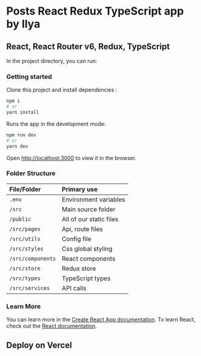 # Posts React Redux TypeScript app by Ilya

## React, React Router v6, Redux, TypeScript

In the project directory, you can run:

### Getting started

Clone this project and install dependencies :

```bash
npm i
# or
yarn install
```
Runs the app in the development mode:

```bash
npm run dev
# or
yarn dev
```

Open [http://localhost:3000](http://localhost:3000) to view it in the browser.


### Folder Structure

| File/Folder  	   									| Primary use    																								|
| :-------------------------------- | :------------------------------------------------------------ |
| `.env`				          					| Environment variables       		|
| `/src`				          					| Main source folder  			    		|
| `/public`          			 					| All of our static files																				|
| `/src/pages`			           			| Api, route files 						 																  |
| `/src/utils`			           			| Config file																  |
| `/src/styles`			         				| Css global styling 																						|
| `/src/components`       					| React components    																					|						 																  |
| `/src/store`			           			| Redux store																  |						 																  |
| `/src/types`			           			| TypeScript types																  |						 																  |
| `/src/services`			           		| API calls																  |


### Learn More

You can learn more in the [Create React App documentation](https://facebook.github.io/create-react-app/docs/getting-started).
To learn React, check out the [React documentation](https://reactjs.org/).

## Deploy on Vercel


